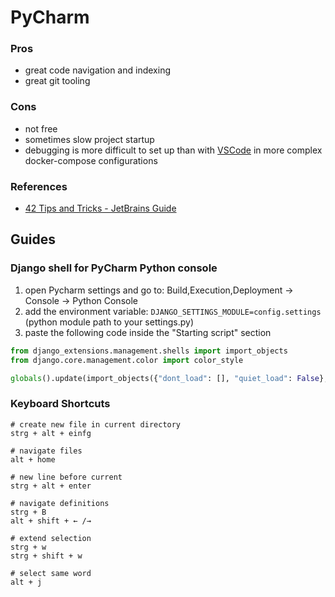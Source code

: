# PyCharm

### Pros

* great code navigation and indexing
* great git tooling

### Cons

* not free
* sometimes slow project startup
* debugging is more difficult to set up than with [VSCode](vscode.md) in more complex docker-compose configurations

### References

* [42 Tips and Tricks - JetBrains Guide](https://www.jetbrains.com/guide/python/playlists/42/)


## Guides

### Django shell for PyCharm Python console

1. open Pycharm settings and go to: Build,Execution,Deployment -> Console -> Python Console
2. add the environment variable: `DJANGO_SETTINGS_MODULE=config.settings` (python module path to your settings.py)
3. paste the following code inside the "Starting script" section

```python
from django_extensions.management.shells import import_objects
from django.core.management.color import color_style

globals().update(import_objects({"dont_load": [], "quiet_load": False}, color_style()))
```

### Keyboard Shortcuts

```
# create new file in current directory
strg + alt + einfg

# navigate files
alt + home

# new line before current
strg + alt + enter

# navigate definitions
strg + B
alt + shift + ← /→

# extend selection
strg + w
strg + shift + w

# select same word
alt + j
```
